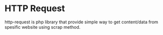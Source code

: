 # HTTP Request
http-request is php library that provide simple way to get content/data from spesific website using scrap method.
